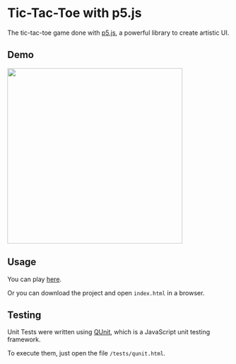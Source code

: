 Tic-Tac-Toe with p5.js
==========

The tic-tac-toe game done with [p5.js](https://p5js.org/), a powerful library to create artistic UI.


Demo
----

<img src="https://raw.githubusercontent.com/juancaacuna/tic-tac-toe/master/example.gif" width="396">


Usage
-----

You can play [here](http://htmlpreview.github.io/?https://github.com/juancaacuna/tic-tac-toe/blob/master/index.html).

Or you can download the project and open `index.html` in a browser.


Testing
-----

Unit Tests were written using [QUnit](http://qunitjs.com/), which is a JavaScript unit testing framework.

To execute them, just open the file `/tests/qunit.html`.